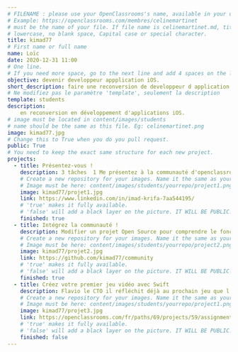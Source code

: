 ```yaml
---
# FILENAME : please use your OpenClassrooms's name, available in your url.
# Example: https://openclassrooms.com/membres/celinemartinet
# must be the name of your file. If file name is celinemartinet.md, title is celinemartinet.
# lowercase, no blank space, Capital case or special character.
title: kimad77
# First name or full name
name: Loïc
date: 2020-12-31 11:00
# One line.
# If you need more space, go to the next line and add 4 spaces on the left, as in 'description'.
objective: devenir developpeur appplication iOS.
short_description: faire une reconversion de developpeur d application iOS et par la suite devenir freelance.
# Ne modifiez pas le paramètre 'template', seulement la description
template: students
description:
    en reconversion en développement d'applications iOS.
# image must be located in content/images/students
# name should be the same as this file. Eg: celinemartinet.png
image: kimad77.jpg
# Change this to True when you do you pull request.
public: True
# You need to keep the exact same structure for each new project.
projects:
  - title: Présentez-vous !
    description: 3 tâches  1 Me présentez à la communauté d'openclassrooms 2 Explication de mon projet à mon mentor.
    # Create a new repository for your images. Name it the same as your nickname and profile picture.
    # Image must be here: content/images/students/yourrepo/project1.png
    image: kimad77/projet1.jpg
    link: https://www.linkedin.com/in/imad-krifa-7aa544195/
    # 'true' makes it fully available.
    # 'false' will add a black layer on the picture. IT WILL BE PUBLIC!
    finished: true
  - title: Intégrez la communauté !
    description: Modifier un projet Open Source pour comprendre le fonctionnement de Git, de Github et des pull requests.
    # Create a new repository for your images. Name it the same as your nickname and profile picture.
    # Image must be here: content/images/students/yourrepo/project2.png
    image: kimad77/projet2.jpg
    link: https://github.com/kimad77/community
    # 'true' makes it fully available.
    # 'false' will add a black layer on the picture. IT WILL BE PUBLIC!
    finished: true
  - title: Créez votre premier jeu vidéo avec Swift
    description: Flavio le CTO il réfléchit déjà au prochain jeu que l’entreprise va développer et il souhaiterait vous confier le travail préparatoire de ce nouveau projet.
    # Create a new repository for your images. Name it the same as your nickname and profile picture.
    # Image must be here: content/images/students/yourrepo/project1.png
    image: kimad77/projet3.jpg
    link: https://openclassrooms.com/fr/paths/69/projects/59/assignment
    # 'true' makes it fully available.
    # 'false' will add a black layer on the picture. IT WILL BE PUBLIC!
    finished: false    
---
```

